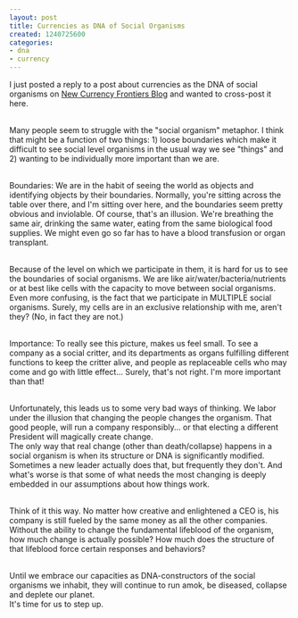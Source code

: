 ```yaml
---
layout: post
title: Currencies as DNA of Social Organisms
created: 1240725600
categories:
- dna
- currency
---
```

<p>I just posted a reply to a post about currencies as the DNA of social organisms on <a href="http://blog.newcurrencyfrontiers.com/">New Currency Frontiers Blog</a> and wanted to cross-post it here.</p><p><br />Many people seem to struggle with the &quot;social organism&quot; metaphor. I think that might be a function of two things: 1) loose boundaries which make it difficult to see social level organisms in the usual way we see &quot;things&quot; and 2) wanting to be individually more important than we are.</p><p><br />Boundaries: We are in the habit of seeing the world as objects and identifying objects by their boundaries. Normally, you&#39;re sitting across the table over there, and I&#39;m sitting over here, and the boundaries seem pretty obvious and inviolable. Of course, that&#39;s an illusion. We&#39;re breathing the same air, drinking the same water, eating from the same biological food supplies. We might even go so far has to have a blood transfusion or organ transplant.</p><p><br />Because of the level on which we participate in them, it is hard for us to see the boundaries of social organisms. We are like air/water/bacteria/nutrients or at best like cells with the capacity to move between social organisms. Even more confusing, is the fact that we participate in MULTIPLE social organisms. Surely, my cells are in an exclusive relationship with me, aren&#39;t they? (No, in fact they are not.)</p><p><br />Importance: To really see this picture, makes us feel small. To see a company as a social critter, and its departments as organs fulfilling different functions to keep the critter alive, and people as replaceable cells who may come and go with little effect... Surely, that&#39;s not right. I&#39;m more important than that!</p><p><br />Unfortunately, this leads us to some very bad ways of thinking. We labor under the illusion that changing the people changes the organism. That good people, will run a company responsibly... or that electing a different President will magically create change.<br /> The only way that real change (other than death/collapse) happens in a social organism is when its structure or DNA is significantly modified. Sometimes a new leader actually does that, but frequently they don&#39;t. And what&#39;s worse is that some of what needs the most changing is deeply embedded in our assumptions about how things work.</p><p><br />Think of it this way. No matter how creative and enlightened a CEO is, his company is still fueled by the same money as all the other companies. Without the ability to change the fundamental lifeblood of the organism, how much change is actually possible? How much does the structure of that lifeblood force certain responses and behaviors?</p><p><br />Until we embrace our capacities as DNA-constructors of the social organisms we inhabit, they will continue to run amok, be diseased, collapse and deplete our planet.<br /> It&#39;s time for us to step up.</p>
